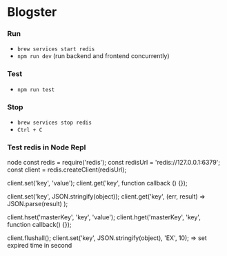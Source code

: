 # Blogster

### Run

- `brew services start redis`
- `npm run dev` (run backend and frontend concurrently)

### Test

- `npm run test`

### Stop

- `brew services stop redis`
- `Ctrl + C`

### Test redis in Node Repl

node
const redis = require('redis');
const redisUrl = 'redis://127.0.0.1:6379';
const client = redis.createClient(redisUrl);

client.set('key', 'value');
client.get('key', function callback () {});

client.set('key', JSON.stringify(object));
client.get('key', (err, result) => JSON.parse(result) );

client.hset('masterKey', 'key', 'value');
client.hget('masterKey', 'key', function callback() {});

client.flushall();
client.set('key', JSON.stringify(object), 'EX', 10); => set expired time in second
